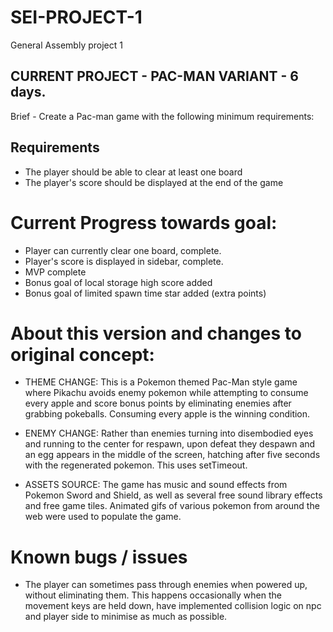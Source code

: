 # SEI-PROJECT-1
General Assembly project 1

CURRENT PROJECT - PAC-MAN VARIANT - 6 days.
----------------------------------

Brief - Create a Pac-man game with the following minimum requirements: 
## Requirements

* The player should be able to clear at least one board
* The player's score should be displayed at the end of the game

# Current Progress towards goal:

* Player can currently clear one board, complete.
* Player's score is displayed in sidebar, complete.
* MVP complete
* Bonus goal of local storage high score added
* Bonus goal of limited spawn time star added (extra points)


# About this version and changes to original concept:

* THEME CHANGE: This is a Pokemon themed Pac-Man style game where Pikachu avoids enemy pokemon while attempting to consume every apple and score bonus points by eliminating enemies after grabbing pokeballs. Consuming every apple is the winning condition. 

* ENEMY CHANGE: Rather than enemies turning into disembodied eyes and running to the center for respawn, upon defeat they despawn and an egg appears in the middle of the screen, hatching after five seconds with the regenerated pokemon. This uses setTimeout.

* ASSETS SOURCE: The game has music and sound effects from Pokemon Sword and Shield, as well as several free sound library effects and free game tiles. Animated gifs of various pokemon from around the web were used to populate the game.

# Known bugs / issues

* The player can sometimes pass through enemies when powered up, without eliminating them. This happens occasionally when the movement keys are held down, have implemented collision logic on npc and player side to minimise as much as possible.
